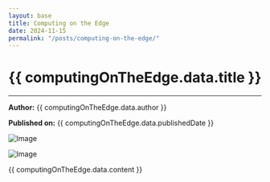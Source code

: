 ```yaml
---
layout: base
title: Computing on the Edge
date: 2024-11-15
permalink: "/posts/computing-on-the-edge/"
---
```


# {{ computingOnTheEdge.data.title }}

---

**Author:** {{ computingOnTheEdge.data.author }}

**Published on:** {{ computingOnTheEdge.data.publishedDate }}

![Image](http://localhost:1337/uploads/Computing_on_the_Edge_Image_1_9704db6dd6.jpg)

![Image](http://localhost:1337/uploads/Computing_on_the_Edge_Image_2_b6396397ea.png)

{{ computingOnTheEdge.data.content }}
